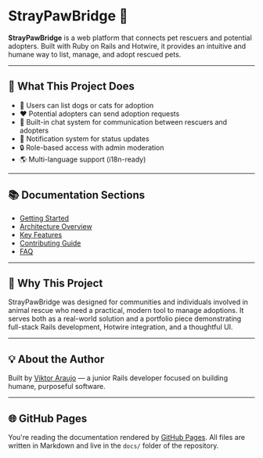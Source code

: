 # StrayPawBridge 🐾

**StrayPawBridge** is a web platform that connects pet rescuers and potential adopters. Built with Ruby on Rails and Hotwire, it provides an intuitive and humane way to list, manage, and adopt rescued pets.

---

## 🚀 What This Project Does

- 🐶 Users can list dogs or cats for adoption
- ❤️ Potential adopters can send adoption requests
- 💬 Built-in chat system for communication between rescuers and adopters
- 🔔 Notification system for status updates
- 🔒 Role-based access with admin moderation
- 🌎 Multi-language support (i18n-ready)

---

## 📚 Documentation Sections

- [Getting Started](getting-started.md)
- [Architecture Overview](architecture.md)
- [Key Features](features.md)
- [Contributing Guide](contributing.md)
- [FAQ](faq.md)

---

## 🧠 Why This Project

StrayPawBridge was designed for communities and individuals involved in animal rescue who need a practical, modern tool to manage adoptions. It serves both as a real-world solution and a portfolio piece demonstrating full-stack Rails development, Hotwire integration, and a thoughtful UI.

---

## 💡 About the Author

Built by [Viktor Araujo](https://github.com/vkaraujo) — a junior Rails developer focused on building humane, purposeful software.

---

## 🌐 GitHub Pages

You're reading the documentation rendered by [GitHub Pages](https://pages.github.com/). All files are written in Markdown and live in the `docs/` folder of the repository.
